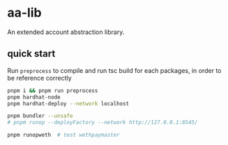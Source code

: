 # aa-lib

An extended account abstraction library.

## quick start

Run `preprocess` to compile and run tsc build for each packages, in order to be reference correctly

```bash
pnpm i && pnpm run preprocess
pnpm hardhat-node
pnpm hardhat-deploy --network localhost

pnpm bundler --unsafe
# pnpm runop --deployFactory --network http://127.0.0.1:8545/

pnpm runopweth  # test wethpaymaster
```
